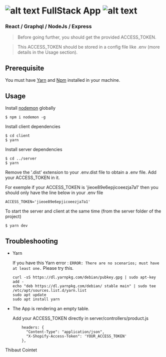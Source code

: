 # ![alt text](https://cdn.shopify.com/s/files/1/1956/4693/files/flavicon-joone_small.png?v=1545216161) FullStack App  ![alt text](https://cdn.shopify.com/s/files/1/1956/4693/files/flavicon-joone_small.png?v=1545216161)
### React / Graphql / NodeJs / Express


> Before going further, you should get the provided ACCESS_TOKEN.

> This ACCESS_TOKEN should be stored in a config file like .env (more details in the Usage section).

## Prerequisite

You must have [Yarn](https://classic.yarnpkg.com/en/docs/install/#debian-stable) and [Npm](https://www.npmjs.com/get-npm) installed in your machine.

## Usage

Install [nodemon](https://github.com/remy/nodemon) globally

```
$ npm i nodemon -g
```

Install client dependencies

```
$ cd client
$ yarn
```
Install server dependencies

```
$ cd ../server
$ yarn
```

Remove the '.dist' extension to your .env.dist file to obtain a .env file. Add your ACCESS_TOKEN in it.

For exemple if your ACCESS_TOKEN is 'jieoe89e6epjicoeezja7a1' then you should only have the line below in your .env file

```
ACCESS_TOKEN='jieoe89e6epjicoeezja7a1'
``` 
To start the server and client at the same time (from the server folder of the project)

```
$ yarn dev 
```
## Troubleshooting

* Yarn

    If you have this Yarn error : `ERROR: There are no scenarios; must have at least one.` Please try this.

    ```
    curl -sS https://dl.yarnpkg.com/debian/pubkey.gpg | sudo apt-key add -
    echo "deb https://dl.yarnpkg.com/debian/ stable main" | sudo tee /etc/apt/sources.list.d/yarn.list
    sudo apt update
    sudo apt install yarn
    ```

* The App is rendering an empty table.

  Add your ACCESS_TOKEN directly in server/controllers/product.js
    ```
        headers: {
          "Content-Type": "application/json",
          "X-Shopify-Access-Token": 'YOUR_ACCESS_TOKEN'
        },
    ```


Thibaut Cointet
